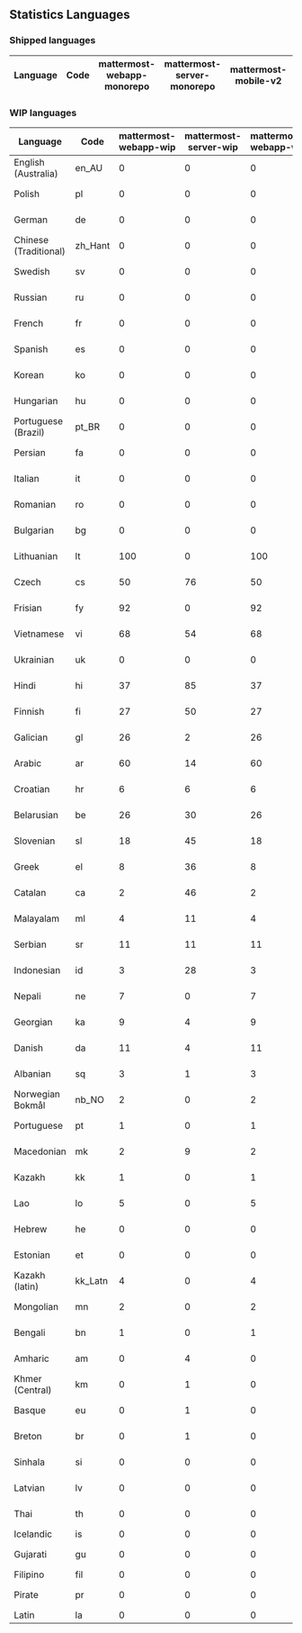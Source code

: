 ## Statistics Languages ##
###  Shipped languages  ###
|Language|Code|mattermost-webapp-monorepo|mattermost-server-monorepo|mattermost-mobile-v2|mattermost-desktop|focalboard-webapp|playbooks-webapp|calls-webapp|Total|Last Modified|
|---|---|---|---|---|---|---|---|---|---|---|
###  WIP languages  ###
|Language|Code|mattermost-webapp-wip|mattermost-server-wip|mattermost-webapp-wip|Total|Last Modified|
|---|---|---|---|---|---|--|
|English (Australia)|en_AU| 0| 0| 0| 74|2023-05-29T05:09:29.892407Z|
|Polish|pl| 0| 0| 0| 73|2023-05-30T05:53:35.719921Z|
|German|de| 0| 0| 0| 73|2023-05-31T06:40:27.935206Z|
|Chinese (Traditional)|zh_Hant| 0| 0| 0| 73|2023-05-29T06:28:41.128767Z|
|Swedish|sv| 0| 0| 0| 71|2023-05-25T18:35:11.885749Z|
|Russian|ru| 0| 0| 0| 70|2023-05-29T06:12:59.114362Z|
|French|fr| 0| 0| 0| 59|2023-05-26T18:14:19.469169Z|
|Spanish|es| 0| 0| 0| 58|2023-05-25T18:34:56.010350Z|
|Korean|ko| 0| 0| 0| 58|2023-05-30T10:32:45.563440Z|
|Hungarian|hu| 0| 0| 0| 57|2023-06-01T13:37:09.020561Z|
|Portuguese (Brazil)|pt_BR| 0| 0| 0| 54|2023-05-26T13:14:40.949071Z|
|Persian|fa| 0| 0| 0| 50|2023-05-25T18:34:57.266943Z|
|Italian|it| 0| 0| 0| 50|2023-05-30T13:27:07.830579Z|
|Romanian|ro| 0| 0| 0| 49|2023-05-25T18:35:09.302877Z|
|Bulgarian|bg| 0| 0| 0| 46|2023-05-25T18:34:52.048026Z|
|Lithuanian|lt| 100| 0| 100| 46|2023-04-20T18:20:36.422339Z|
|Czech|cs| 50| 76| 50| 38|2023-05-26T08:28:24.383687Z|
|Frisian|fy| 92| 0| 92| 38|2023-03-30T14:04:28.368728Z|
|Vietnamese|vi| 68| 54| 68| 36|2023-05-27T09:14:05.821736Z|
|Ukrainian|uk| 0| 0| 0| 34|2023-05-25T18:35:14.780959Z|
|Hindi|hi| 37| 85| 37| 30|2023-03-30T14:04:54.856447Z|
|Finnish|fi| 27| 50| 27| 21|2023-03-30T14:04:14.936366Z|
|Galician|gl| 26| 2| 26| 21|2023-02-16T10:53:47.791156Z|
|Arabic|ar| 60| 14| 60| 20|2023-04-07T15:44:05.561803Z|
|Croatian|hr| 6| 6| 6| 17|2023-05-29T14:34:22.388149Z|
|Belarusian|be| 26| 30| 26| 17|2023-03-30T14:03:09.873427Z|
|Slovenian|sl| 18| 45| 18| 14|2023-04-06T20:14:58.767028Z|
|Greek|el| 8| 36| 8| 13|2023-03-30T14:03:55.229463Z|
|Catalan|ca| 2| 46| 2| 10|2023-02-22T22:19:51.633986Z|
|Malayalam|ml| 4| 11| 4| 10|2023-04-07T16:10:53.056996Z|
|Serbian|sr| 11| 11| 11| 8|2023-03-30T14:07:25.635161Z|
|Indonesian|id| 3| 28| 3| 8|2023-01-20T12:30:26.132977Z|
|Nepali|ne| 7| 0| 7| 7|2023-03-30T14:06:47.028356Z|
|Georgian|ka| 9| 4| 9| 6|2023-04-10T20:31:24.828471Z|
|Danish|da| 11| 4| 11| 5|2023-02-28T08:17:12.460986Z|
|Albanian|sq| 3| 1| 3| 5|2023-03-30T14:07:18.996586Z|
|Norwegian Bokmål|nb_NO| 2| 0| 2| 3|2023-04-07T15:44:19.938225Z|
|Portuguese|pt| 1| 0| 1| 3|2023-05-26T13:13:24.949787Z|
|Macedonian|mk| 2| 9| 2| 3|2023-05-05T04:29:07.020368Z|
|Kazakh|kk| 1| 0| 1| 2|2023-01-20T12:30:28.434837Z|
|Lao|lo| 5| 0| 5| 2|2023-01-28T03:29:57.636840Z|
|Hebrew|he| 0| 0| 0| 1|2023-01-20T12:30:24.610278Z|
|Estonian|et| 0| 0| 0| 1|2022-06-16T11:17:55.844464Z|
|Kazakh (latin)|kk_Latn| 4| 0| 4| 1|2023-01-09T16:04:40.142668Z|
|Mongolian|mn| 2| 0| 2| 1|2023-02-16T02:00:14.011643Z|
|Bengali|bn| 1| 0| 1| 0|2022-06-18T00:07:36.707192Z|
|Amharic|am| 0| 4| 0| 0|2020-07-04T19:22:35.416407Z|
|Khmer (Central)|km| 0| 1| 0| 0|2022-05-06T14:27:58.323957Z|
|Basque|eu| 0| 1| 0| 0|2021-06-22T14:46:44.626603Z|
|Breton|br| 0| 1| 0| 0|2022-10-20T14:33:30.929526Z|
|Sinhala|si| 0| 0| 0| 0|2022-10-24T11:26:43.423982Z|
|Latvian|lv| 0| 0| 0| 0|2022-12-17T23:24:22.390841Z|
|Thai|th| 0| 0| 0| 0|2022-05-03T14:48:59.991556Z|
|Icelandic|is| 0| 0| 0| 0||
|Gujarati|gu| 0| 0| 0| 0|2021-09-27T12:12:04.194601Z|
|Filipino|fil| 0| 0| 0| 0||
|Pirate|pr| 0| 0| 0| 0|2022-06-28T08:46:29.046651Z|
|Latin|la| 0| 0| 0| 0||
